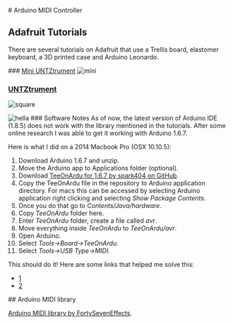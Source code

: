 # Arduino MIDI Controller

## Adafruit Tutorials
There are several tutorials on Adafruit that use a Trellis board, elastomer keyboard,
a 3D printed case and Arduino Leonardo.

### [Mini UNTZtrument](https://learn.adafruit.com/mini-untztrument-3d-printed-midi-controller/overview)
![mini](https://cdn-learn.adafruit.com/assets/assets/000/018/447/large1024/3d_printing_trellis-hero.jpg?1406579952)

### [UNTZtrument](https://learn.adafruit.com/untztrument-trellis-midi-instrument/overview)
![square](https://cdn-learn.adafruit.com/assets/assets/000/017/545/large1024/led_matrix_Square_Keypad_hand_demo_ORIG.jpg?1403284754)

![hella](https://cdn-learn.adafruit.com/assets/assets/000/018/146/original/led_matrix_hella-1-sm.jpg?1405625081)
### Software Notes
As of now, the latest version of Arduino IDE (1.8.5) does not work with the
library mentioned in the tutorials.
After some online research I was able to get it working with Arduino 1.6.7.

Here is what I did on a 2014 Macbook Pro (OSX 10.10.5):

1. Download Arduino 1.6.7 and unzip.
2. Move the Arduino app to Applications folder (optional).
3. Download [TeeOnArdu for 1.6.7 by spark404 on GitHub](https://github.com/spark404/TeeOnArdu/tree/arduino-1.6.7).
4. Copy the TeeOnArdu file in the repository to Arduino application directory.
For macs this can be accessed by selecting Arduino application right clicking and
selecting *Show Package Contents*.
5. Once you do that go to *Contents/Java/hardware*.
6. Copy *TeeOnArdu* folder here.
7. Enter *TeeOnArdu* folder, create a file called *avr*.
8. Move everything inside *TeeOnArdu* to *TeeOnArdu/avr*.
9. Open Arduino.
10. Select *Tools->Board->TeeOnArdu.*
11. Select *Tools->USB Type->MIDI.*

This should do it! Here are some links that helped me solve this:
- [1](https://forum.arduino.cc/index.php?topic=389507.0)
- [2](https://forums.adafruit.com/viewtopic.php?f=25&t=60958&start=30)


## Arduino MIDI library

[Arduino MIDI library by FortySevenEffects](https://github.com/FortySevenEffects/arduino_midi_library).
